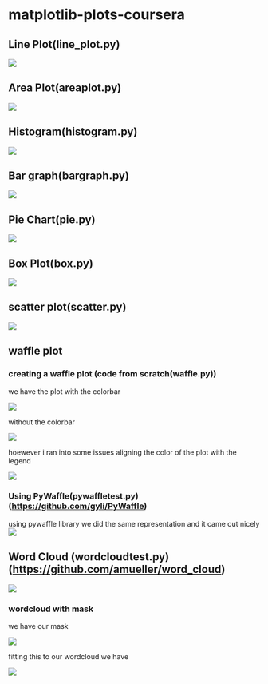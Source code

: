 # matplotlib-plots-coursera

## Line Plot(line_plot.py)

![](images/Haiti_Canada_immi.jpg)

## Area Plot(areaplot.py)
![](images/areaplot.png)

## Histogram(histogram.py)
![](images/histogram.png)
## Bar graph(bargraph.py)
![](images/barplot.png)
## Pie Chart(pie.py)
![](images/piechart.png)

## Box Plot(box.py)
![](images/box.png)

## scatter plot(scatter.py)
![](images/scatter.png)

## waffle plot
### creating a waffle plot  (code from scratch(waffle.py))

we have the plot with the colorbar

![](images/waffle.png)

without the colorbar

![](images/waffle1.png)

hoewever i ran into some issues aligning the color of the plot with the legend 



![](images/waffle2.png)
### Using PyWaffle(pywaffletest.py) (https://github.com/gyli/PyWaffle)
using pywaffle library we did the same representation and it came out nicely
![](images/test.png)

## Word Cloud (wordcloudtest.py) (https://github.com/amueller/word_cloud)
![](images/wordcloud.png)
### wordcloud with mask

we have our mask

![](images/alice_mask.png)

fitting this to our wordcloud we have

![](images/wordcloudmask.png)
